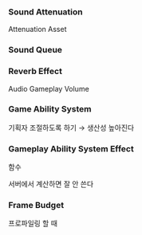 ### Sound Attenuation

Attenuation Asset

### Sound Queue

### Reverb Effect

Audio Gameplay Volume

### Game Ability System

기획자 조절하도록 하기 → 생산성 높아진다 

### Gameplay Ability System Effect

함수 

서버에서 계산하면 잘 안 쓴다 

### Frame Budget

프로파일링 할 때

